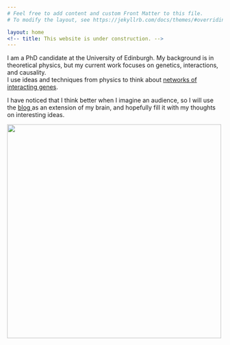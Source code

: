```yaml
---
# Feel free to add content and custom Front Matter to this file.
# To modify the layout, see https://jekyllrb.com/docs/themes/#overriding-theme-defaults

layout: home
<!-- title: This website is under construction. -->
---
```


<div class="wrapper">
	<section class="main-col1">
		<p> 
			I am a PhD candidate at the University of Edinburgh. My background is in theoretical physics, but my current work focuses on genetics, interactions, and causality. <br/> I use ideas and techniques from physics to think about <a href="/research">networks of interacting genes</a>. 
		</p>
		<p>	
			I have noticed that I think better when I imagine an audience, so I will use the <a href="/blog"> blog </a> as an extension of my brain, and hopefully fill it with my thoughts on interesting ideas. 
		</p>	
	</section>
	<section class="main-col2">
		<img src="/assets/abel_small.png" width="500">
	</section>
</div>
